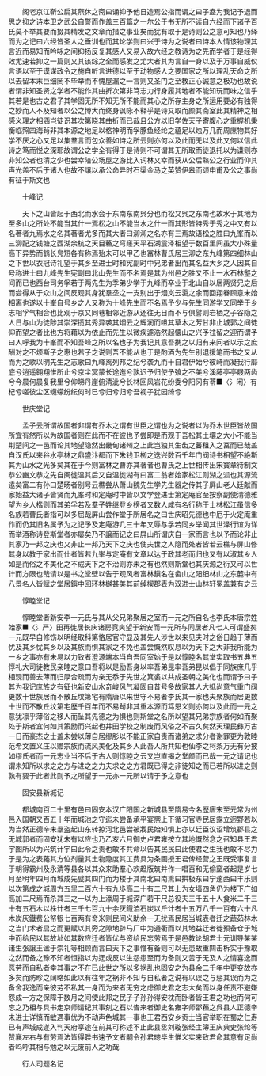 <!-- { "loadSidebar": true } -->
　　阁老京江靳公扁其燕休之斋曰诵抑予他日造焉公指而谓之曰子盍为我记予退而思之抑之诗本卫之武公自警而作盖三百篇之一尔公于书无所不读自六经而下诸子百氏莫不举其要而掇其精发之文章而措之事业矣而犹有取于是诗则公之意可知也乃绎而为之记曰六经皆圣人之垂训也而其论学则曰兴于诗为之说者曰诗本人情该物理其言近而易知而吟咏之间抑扬反复其感人又易入故六经之教诗为之先而学者于是经得效尤速若抑之一篇则又其该综之全而感发之尤大者其为言自一身以及于万事自威仪言语以至于谟谋政令之施自听言进德以至于动物感人之要国家之所以理乱天命之所以去留本末巨细罔不毕举而不愧屋漏之一言则又圣门之至教正心诚意之极功也故说者谓非知圣贤之学者不能作其曲折次第非笃志力行身履其地者不能知玩而味之信乎其若是也古之君子其学固无所不知无所不能而其心之所存主身之所运用要必有独得之妙而人不及知者以公之博大而终身讽咏不释乎是诗又取而颜其斋室此其精神之相感义理之相涵岂徒识其次第晓其曲折而已哉且公方以旧学佐天子寄腹心之重握机秉衡临照四海茍非其本源之地足以格神明而孚豚鱼经纶之藴足以烛万几而周庶物其好学不厌之心又足以集羣言而包众善如诗之所云则亦何以及此而无以及此又何以信此诗之笃而悦之深耶故谓公之学全有得于是诗则不可谓其无所取而徒退托以为谦则亦非知公者也清之少也尝幸陪公场屋之游比入词林又幸而获从公后熟公之行业而仰其声光盖不后于诸人也故不譲以承公命异时石渠金马之英赞伊皋而颂申甫及公之事尚有征于斯文也

　　十峰记

　　天下之山皆起于西北而水会于东南东南呉分也而松又呉之东南也故水于其地为至多山之所处不能当其什一焉松之山不能当水之什一而其形皆特秀于秀之中又有以名著者九焉水之名其著者尤多而其大者曰泖泖之名亦有三焉故语松之胜曰九峯而以三泖配之钱塘之西湖余杭之天目蘓之穹窿天平石湖震泽相望于数百里间虽大小殊量高下异势而鹤长鳬短各有称焉殆未可以甲乙也冨林曹氏居三泖之东九峰第四细林山之下世以衣冠诗礼望于其乡至进士时和宪副时中兄弟者出而其名益大乡之人因其自号称进士曰九峰先生宪副曰北山先生而不名焉是其为州邑之胜又不止一水石林壑之间而已也西台司务孚若于两先生为季弟少学于九峰而卒业于北山自以居两贤兄之后而尝得从于众山之间反观其身犹羣垄之一支别出于烟岚云霭之余而回翔眷顾意未始相离也遂以十峯自号乡之人又称为十峰先生而不名焉予少与先生同游学又同举于乡志相孚气相合也比观于京又同巷相邻近游从还往无日而不与俱譬则岩栖之子谷隐之人日与山为徒陟其崇深揽其秀异袭其烟云之辉润而咀其草木之芳甘非止城郭之间徒仰而望之者比也方将藉以为依止而先生以微疾遽浩然起懐山之兴予往留之迎而谓予曰人呼我为十峯而不知吾峰之所以名也子为我记其意吾携之以归有来问者以示之庶酬对之不烦斯子之惠也若子之说则吾不能从也于是酌酒为先生别退援笔而书之又从而为之歌以明先生之志歌曰九峰离列邦之纪兮袭九而十自君伊始兮彼峙而凝我行靡底兮逍遥翱翔惟所止兮京尘冥蒙长途迤兮孰迟予归使予飱之不美兮溪藤亭亭屐两齿兮今晨何晨复我里兮仰睇丹崖俯清泚兮长林回风岩花纷委兮阳冈有苓■〈氵闲〉有杞兮嗟彼尘区蠛蠓纷纭何时已兮归兮归兮吾视子犹园绮兮

　　世庆堂记

　　孟子云所谓故国者非谓有乔木之谓有世臣之谓也为之说者以为乔木世臣皆故国所宜有然所以为故国者则在此而不在彼也予尝即是而观于吾松其土壤之大小不能当荆楚间之一邑而论其地望隐然出畿甸诸州之上此岂独其生齿之蕃租入之冨而已哉盖自汉氏以来谷水亭林之鼎盛汴都而下朱钱卫栁之迭兴数百千年门阀诗书相望不絶斯其为山水之光多矣其在于今则富林之曹亦其著者也曹氏之上世相传出宋寳章待制文恭公豳文恭之先自闽徙温其后又自温徙湖有曰富二翁者始家松江则湖之泒也其源流逺矣富二有孙曰楚旸者别号云樵尝从萧山魏先生学先生器之传其子屏山老人廷献而家始益大诸子皆贤而九峯时和定庵时中皆以文学登进士第定庵官至按察副使清德雅望为乡人楷则而其弟孚若及羣子姓继登乡榜者又数人咸有名行称于士林松江虽信多名族若曹氏者指可以多屈哉屏山尝作堂于所居名之曰世庆昭先德也中厄于火定庵重作而仍其旧名属予为之记予及定庵游几三十年又辱与孚若同乡举闻其世泽行谊为详而举酒称诗登斯堂者亦屡矣乃不譲而记之曰屏山所谓庆自一家而言也以予而论非止其家乃一邦之庆也又非止一邦乃天下之庆也使夫世之人隐而处者皆若云樵与屏山修其身以教于家出而仕者皆若九峯与定庵有文章以达于政其老而归也又有以淑其乡人如是而俗之不美化之不成天下之不治则亦未之有也然则斯堂也其庆源之衍又可以世计而方限也哉请以是书之堂壁以告于观风者富林鎭名在畲山之阳细林山之东麓中有八景名人皆赋之堂居鎭中回环林樾甚美其前绰楔郡表为双进士山林轩冕盖兼有之云

　　惇睦堂记

　　惇睦堂者新安李一元氏与其从父兄弟聚居之室而一元之所自名也李氏本唐宗姓始家■〈氵严〉田再徙居长庆诸房竞爽望于新安而一元所与同居者凡七人可谓盛矣一元既早自修饬以明经取科第恪居官守显及其先人涉世以来见夫时之俗日趋于薄而忧及其乡忧其乡以及其族而惧其家之不免也盖尝慨然叹息以为天下之大非我所能为一乡之事亦有未易以力致者澄源端本当自吾同室始于是以惇睦名其堂实取书五典五惇礼大司徒教民亲睦之意曰吾将以是励吾身以率吾弟昆率吾弟昆以倡于同族庶几乎相观而善去薄而归厚合疏而为亲无忝于先世之箕裘以共成圣朝之美化也而谓予曰子其为我记庶族之有征也新安山水竒峻风气凝固自昔号多故家其人大抵尚意气重门阀更数十世族居而不散丘坟第宅有隋唐以来世守不易者李氏其一家也夫聚族而居更数十世而不散丘坟第宅歴千百年而不易茍非其重本源而笃恩义则亦何以及此而一元之意犹凛乎薄俗之移人而坠其先德之为惧也则斯堂之名所以望其兄弟宗族者何如而聚处于斯者宜何如其策励而兴起也井田学校之制废而风俗之不古久矣然天理民彝万古一日而豪杰之士盖未尝以薄自居缪肜以不能正家自责而诸弟之求分者谢罪更为敦睦范希文置义庄以赡宗族而流风美化及其乡人此吾人所共知也仙李之柯条万无有分披如缪氏者而一元志业当不后于古人则惇睦之云又岂直揭之堂颜而已哉一元之请记也谓未知所以求之之方与进之之力夫求之之方君既已得之非徒知之而已若所以进之则孰有要于此者此则予之所望于一元亦一元所以请于予之意也

　　固安县新城记

　　都城南百二十里有邑曰固安本汉广阳国之新城县至隋易今名歴唐宋至元常为州邑入国朝又百五十年而城池之守迄未尝备承平宴熈上下循习官寺民居露立迥野若以为当然正德辛未羣盗起山东转掠河北邑尝被戕民始知惧上亦以廷臣议诏增筑郡县之无城郭者而固安犹未有以应也乃乙亥六月御史卢君雍按立其地慨然念之召知县王君宇图所以为兴筑计宇曰此令之责也敢不共命以告其民民曰此使君之生我也敢不尽力于是为之表蕝其方位剂量其土物隐度其工费具为条画授王君俾经营之王既受事复言于朝得霸州及永清等县各以其众来助羣心欢趋版筑并作一唱百和无偷窳者起是岁七月至明年四月而城成先甓其四门而为楼于其南北曰南熏曰拱极东曰宁逺西曰丰乐则以次第成之城周方五里二百六十有九歩高二十有二尺其上为女墙四角仍为楼下广如高加二尺焉而杀其三之一以为上濠周于城深广若干尺总役夫三千五十人食米二千三十有五石木以株计者三千七百九十余灰鐡洎石炭以斤计者十五万八千一百有六十凡木炭灰鐡费公帑银七百两有竒米则民间义助余一无扰焉民居当城表者迁之蔬茹林木之当门术者启之而更赋以其旁之隙地辟马厂中为通衢而以其地益迁者徙预备仓于城中而给民以其故址如其数应迁者皆优与资给民忘劳焉于是邑教论胡君士元训导某某诸生张譲王谧于崇礼等相顾而言曰天下之事惟有备则可以无患故重闗击柝实于豫取之然而备之豫不知者恒指以为迂或反以生怨患至而为备则又苦于无及人之情喜逸而恶劳而自私者幸其事之不在已此世之所以多祸乱也固安之为县余二千年中更变故亦多矣而防畛之阔略如此以有往年之祸非不知与自私者之说有以误之与惩其误而为之备舍我逸而亲彼劳不私其一身而为来者无穷之虑御史君之志大矣而以身任责不避嫌怨成一方之保障于数月之间使此邦之民子子孙孙得安枕而卧者皆王君之功也而何可忘之乃相与具书走京师请纪其事刻之石以告来者御史名雍字师邵蘓之呉县人正德辛未进士详慎而敏遇事优为不动声色城其一事也王君西安乡贡士当官举职在蜀之仁寿已有声城成遂入判天府享途在前其可称述不止此县丞刘璇张经主簿王庆典史张纶等赞襄左右与有劳焉法皆得聫书速予文者嗣令孙君璁毕生惟义实来致君命其意有足尚者呜呼其相与勉之以无废前人之功哉

　　行人司题名记

